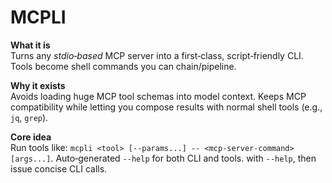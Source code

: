 # MCPLI

**What it is**  
Turns any *stdio‑based* MCP server into a first‑class, script‑friendly CLI. Tools become shell commands you can chain/pipeline.

**Why it exists**  
Avoids loading huge MCP tool schemas into model context. Keeps MCP compatibility while letting you compose results with normal shell tools (e.g., `jq`, `grep`).

**Core idea**  
Run tools like: `mcpli <tool> [--params...] -- <mcp-server-command> [args...]`. Auto‑generated `--help` for both CLI and tools.
 with `--help`, then issue concise CLI calls.  
